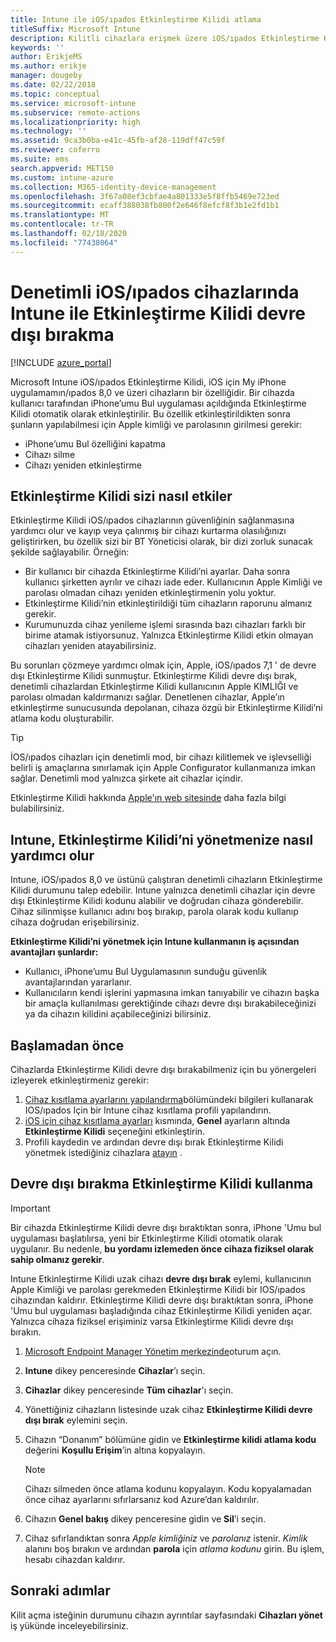 ```yaml
---
title: Intune ile iOS/ıpados Etkinleştirme Kilidi atlama
titleSuffix: Microsoft Intune
description: Kilitli cihazlara erişmek üzere iOS/ıpados Etkinleştirme Kilidi atlamak için Intune 'u kullanmayı öğrenin.
keywords: ''
author: ErikjeMS
ms.author: erikje
manager: dougeby
ms.date: 02/22/2018
ms.topic: conceptual
ms.service: microsoft-intune
ms.subservice: remote-actions
ms.localizationpriority: high
ms.technology: ''
ms.assetid: 9ca3b0ba-e41c-45fb-af28-119dff47c59f
ms.reviewer: coferro
ms.suite: ems
search.appverid: MET150
ms.custom: intune-azure
ms.collection: M365-identity-device-management
ms.openlocfilehash: 3f67a08ef3cbfae4a801333e5f8ffb5469e723ed
ms.sourcegitcommit: ecaff388038fb800f2e646f8efcf8f3b1e2fd1b1
ms.translationtype: MT
ms.contentlocale: tr-TR
ms.lasthandoff: 02/18/2020
ms.locfileid: "77438064"
---
```

# <a name="disable-activation-lock-on-supervised-iosipados-devices-with-intune"></a>Denetimli iOS/ıpados cihazlarında Intune ile Etkinleştirme Kilidi devre dışı bırakma


[!INCLUDE [azure_portal](../includes/azure_portal.md)]

Microsoft Intune iOS/ıpados Etkinleştirme Kilidi, iOS için My iPhone uygulamamın/ıpados 8,0 ve üzeri cihazların bir özelliğidir. Bir cihazda kullanıcı tarafından iPhone’umu Bul uygulaması açıldığında Etkinleştirme Kilidi otomatik olarak etkinleştirilir. Bu özellik etkinleştirildikten sonra şunların yapılabilmesi için Apple kimliği ve parolasının girilmesi gerekir:

- iPhone’umu Bul özelliğini kapatma
- Cihazı silme
- Cihazı yeniden etkinleştirme

## <a name="how-activation-lock-affects-you"></a>Etkinleştirme Kilidi sizi nasıl etkiler

Etkinleştirme Kilidi iOS/ıpados cihazlarının güvenliğinin sağlanmasına yardımcı olur ve kayıp veya çalınmış bir cihazı kurtarma olasılığınızı geliştirirken, bu özellik sizi bir BT Yöneticisi olarak, bir dizi zorluk sunacak şekilde sağlayabilir. Örneğin:

- Bir kullanıcı bir cihazda Etkinleştirme Kilidi’ni ayarlar. Daha sonra kullanıcı şirketten ayrılır ve cihazı iade eder. Kullanıcının Apple Kimliği ve parolası olmadan cihazı yeniden etkinleştirmenin yolu yoktur.
- Etkinleştirme Kilidi’nin etkinleştirildiği tüm cihazların raporunu almanız gerekir.
- Kurumunuzda cihaz yenileme işlemi sırasında bazı cihazları farklı bir birime atamak istiyorsunuz. Yalnızca Etkinleştirme Kilidi etkin olmayan cihazları yeniden atayabilirsiniz.

Bu sorunları çözmeye yardımcı olmak için, Apple, iOS/ıpados 7,1 ' de devre dışı Etkinleştirme Kilidi sunmuştur. Etkinleştirme Kilidi devre dışı bırak, denetimli cihazlardan Etkinleştirme Kilidi kullanıcının Apple KIMLIĞI ve parolası olmadan kaldırmanızı sağlar. Denetlenen cihazlar, Apple’ın etkinleştirme sunucusunda depolanan, cihaza özgü bir Etkinleştirme Kilidi’ni atlama kodu oluşturabilir.

>[!TIP]
>İOS/ıpados cihazları için denetimli mod, bir cihazı kilitlemek ve işlevselliği belirli iş amaçlarına sınırlamak için Apple Configurator kullanmanıza imkan sağlar. Denetimli mod yalnızca şirkete ait cihazlar içindir.

Etkinleştirme Kilidi hakkında [Apple'ın web sitesinde](https://support.apple.com/HT201365) daha fazla bilgi bulabilirsiniz.

## <a name="how-intune-helps-you-manage-activation-lock"></a>Intune, Etkinleştirme Kilidi’ni yönetmenize nasıl yardımcı olur
Intune, iOS/ıpados 8,0 ve üstünü çalıştıran denetimli cihazların Etkinleştirme Kilidi durumunu talep edebilir. Intune yalnızca denetimli cihazlar için devre dışı Etkinleştirme Kilidi kodunu alabilir ve doğrudan cihaza gönderebilir. Cihaz silinmişse kullanıcı adını boş bırakıp, parola olarak kodu kullanıp cihaza doğrudan erişebilirsiniz.

**Etkinleştirme Kilidi’ni yönetmek için Intune kullanmanın iş açısından avantajları şunlardır:**

- Kullanıcı, iPhone’umu Bul Uygulamasının sunduğu güvenlik avantajlarından yararlanır.
- Kullanıcıların kendi işlerini yapmasına imkan tanıyabilir ve cihazın başka bir amaçla kullanılması gerektiğinde cihazı devre dışı bırakabileceğinizi ya da cihazın kilidini açabileceğinizi bilirsiniz.

## <a name="before-you-start"></a>Başlamadan önce
Cihazlarda Etkinleştirme Kilidi devre dışı bırakabilmeniz için bu yönergeleri izleyerek etkinleştirmeniz gerekir:

1. [Cihaz kısıtlama ayarlarını yapılandırma](/intune-azure/configure-devices/how-to-configure-device-restrictions)bölümündeki bilgileri kullanarak IOS/ıpados Için bir Intune cihaz kısıtlama profili yapılandırın.
2. [iOS için cihaz kısıtlama ayarları](../configuration/device-restrictions-ios.md) kısmında, **Genel** ayarların altında **Etkinleştirme Kilidi** seçeneğini etkinleştirin.
3. Profili kaydedin ve ardından devre dışı bırak Etkinleştirme Kilidi yönetmek istediğiniz cihazlara [atayın](../configuration/device-profile-assign.md) .


## <a name="how-to-use-disable-activation-lock"></a>Devre dışı bırakma Etkinleştirme Kilidi kullanma

>[!IMPORTANT]
>Bir cihazda Etkinleştirme Kilidi devre dışı bıraktıktan sonra, iPhone 'Umu bul uygulaması başlatılırsa, yeni bir Etkinleştirme Kilidi otomatik olarak uygulanır. Bu nedenle, **bu yordamı izlemeden önce cihaza fiziksel olarak sahip olmanız gerekir**.

Intune Etkinleştirme Kilidi uzak cihazı **devre dışı bırak** eylemi, kullanıcının Apple Kimliği ve parolası gerekmeden Etkinleştirme Kilidi bir IOS/ıpados cihazından kaldırır. Etkinleştirme Kilidi devre dışı bıraktıktan sonra, iPhone 'Umu bul uygulaması başladığında cihaz Etkinleştirme Kilidi yeniden açar. Yalnızca cihaza fiziksel erişiminiz varsa Etkinleştirme Kilidi devre dışı bırakın.

1. [Microsoft Endpoint Manager Yönetim merkezinde](https://go.microsoft.com/fwlink/?linkid=2109431)oturum açın.
3. **Intune** dikey penceresinde **Cihazlar**’ı seçin.
4. **Cihazlar** dikey penceresinde **Tüm cihazlar**'ı seçin.
5. Yönettiğiniz cihazların listesinde uzak cihaz **Etkinleştirme Kilidi devre dışı bırak** eylemini seçin.
6. Cihazın “Donanım” bölümüne gidin ve **Etkinleştirme kilidi atlama kodu** değerini **Koşullu Erişim**’in altına kopyalayın.

    >[!NOTE]
    >Cihazı silmeden önce atlama kodunu kopyalayın. Kodu kopyalamadan önce cihaz ayarlarını sıfırlarsanız kod Azure’dan kaldırılır.

7. Cihazın **Genel bakış** dikey penceresine gidin ve **Sil**’i seçin.
8. Cihaz sıfırlandıktan sonra *Apple kimliğiniz* ve *parolanız* istenir. *Kimlik* alanını boş bırakın ve ardından **parola** için *atlama kodunu* girin. Bu işlem, hesabı cihazdan kaldırır. 


## <a name="next-steps"></a>Sonraki adımlar

Kilit açma isteğinin durumunu cihazın ayrıntılar sayfasındaki **Cihazları yönet** iş yükünde inceleyebilirsiniz.
